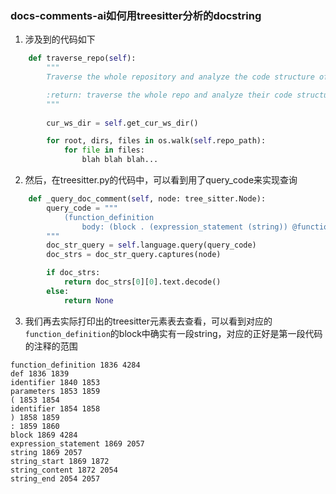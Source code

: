 ### docs-comments-ai如何用treesitter分析的docstring

1. 涉及到的代码如下

```python
    def traverse_repo(self):
        """
        Traverse the whole repository and analyze the code structure of each file.

        :return: traverse the whole repo and analyze their code structure and get result
        """
        
        cur_ws_dir = self.get_cur_ws_dir()

        for root, dirs, files in os.walk(self.repo_path):
            for file in files:
                blah blah blah...
```

2. 然后，在treesitter.py的代码中，可以看到用了query_code来实现查询
```python
    def _query_doc_comment(self, node: tree_sitter.Node):
        query_code = """
            (function_definition
                body: (block . (expression_statement (string)) @function_doc_str))
        """
        doc_str_query = self.language.query(query_code)
        doc_strs = doc_str_query.captures(node)

        if doc_strs:
            return doc_strs[0][0].text.decode()
        else:
            return None
```

3. 我们再去实际打印出的treesitter元素表去查看，可以看到对应的`function_definition`的block中确实有一段string，对应的正好是第一段代码的注释的范围

```
function_definition 1836 4284
def 1836 1839
identifier 1840 1853
parameters 1853 1859
( 1853 1854
identifier 1854 1858
) 1858 1859
: 1859 1860
block 1869 4284
expression_statement 1869 2057
string 1869 2057
string_start 1869 1872
string_content 1872 2054
string_end 2054 2057
```